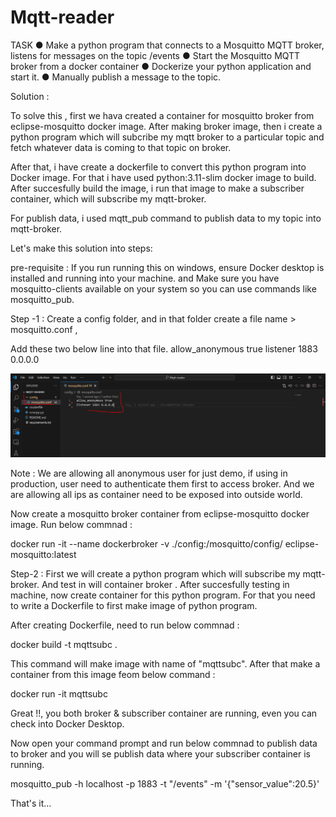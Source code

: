 # Mqtt-reader

TASK
● Make a python program that connects to a Mosquitto MQTT broker, listens for messages
on the topic /events
● Start the Mosquitto MQTT broker from a docker container
● Dockerize your python application and start it.
● Manually publish a message to the topic.

Solution :

To solve this , first we hava created a container for mosquitto broker from eclipse-mosquitto docker image. After making broker image, then i create a python program which will subcribe my mqtt broker to a particular topic and fetch whatever data is coming to that topic on broker. 

After that, i have create a dockerfile to convert this python program into Docker image. For that i have used python:3.11-slim docker image to build. After succesfully build the image, i run that image to make a subscriber container, which will subscribe my mqtt-broker. 

For publish data, i used mqtt_pub command to publish data to my topic into mqtt-broker.

Let's make this solution into steps: 

pre-requisite : If you run running this on windows, ensure Docker desktop is installed and running into your machine. and Make sure you have mosquitto-clients available on your system so you can use commands like mosquitto_pub.

Step -1 :
Create a config folder, and in that folder create a file name > mosquitto.conf ,

Add these two below line into that file. 
allow_anonymous true
listener 1883 0.0.0.0

![Sample Image](./images/image1.png)

Note : We are allowing all anonymous user for just demo, if using in production, user need to authenticate them first to access broker. And we are allowing all ips as container need to be exposed into outside world.

Now create a mosquitto broker container from eclipse-mosquitto docker image. Run below commnad :

docker run -it --name dockerbroker -v ./config:/mosquitto/config/ eclipse-mosquitto:latest


Step-2 :
First we will create a python program which will subscribe my mqtt-broker. And test in will container broker . After succesfully testing in machine, now create container for this python program. For that you need to write a Dockerfile to first make image of python program. 


After creating Dockerfile, need to run below commnad :

docker build -t mqttsubc .

This command will make image with name of "mqttsubc". After that make a container from this image feom below command :

docker run -it mqttsubc

Great !!, you both broker & subscriber container are running, even you can check into Docker Desktop. 

Now open your command prompt and run below commnad to publish data to broker and you will se publish data where your subscriber container is running.

mosquitto_pub -h localhost -p 1883 -t "/events" -m '{"sensor_value":20.5}'

That's it...
